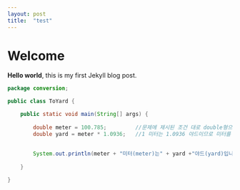 ```yaml
---
layout: post
title:  "test"
---
```


# Welcome

**Hello world**, this is my first Jekyll blog post.

```java
package conversion;

public class ToYard {

	public static void main(String[] args) {
		
		double meter = 100.785; 		//문제에 제시된 조건 대로 double형으로 저장
		double yard = meter * 1.0936;   //1 미터는 1.0936 야드이므로 미터를 야드로 변환하기위해 미터에 야드를 곱함
		
		
		System.out.println(meter + "미터(meter)는" + yard +"야드(yard)입니다.");  // 미터를 야드로 변환한 값 출력
		
	}

}
```

